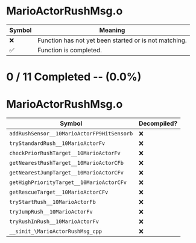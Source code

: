 # MarioActorRushMsg.o
| Symbol | Meaning 
| ------------- | ------------- 
| :x: | Function has not yet been started or is not matching. 
| :white_check_mark: | Function is completed. 


# 0 / 11 Completed -- (0.0%)
# MarioActorRushMsg.o
| Symbol | Decompiled? |
| ------------- | ------------- |
| `addRushSensor__10MarioActorFP9HitSensorb` | :x: |
| `tryStandardRush__10MarioActorFv` | :x: |
| `checkPriorRushTarget__10MarioActorFv` | :x: |
| `getNearestRushTarget__10MarioActorCFb` | :x: |
| `getNearestJumpTarget__10MarioActorCFv` | :x: |
| `getHighPriorityTarget__10MarioActorCFv` | :x: |
| `getRescueTarget__10MarioActorCFv` | :x: |
| `tryStartRush__10MarioActorFb` | :x: |
| `tryJumpRush__10MarioActorFv` | :x: |
| `tryRushInRush__10MarioActorFv` | :x: |
| `__sinit_\MarioActorRushMsg_cpp` | :x: |
